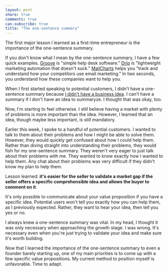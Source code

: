 ```yaml
---
layout: post
share: true
comments: true
can-subscribe: true
title: "The one-sentence summary"
---
```


The first major lesson I learned as a first-time entrepreneur is the importance of the one-sentence summary.

If you don't know what I mean by the one-sentence summary, I have a few quick examples.  <a href="http://www.groovehq.com/" target="_blank">Groove</a> is "simple help desk software."  <a href="https://www.getdrip.com/" target="_blank">Drip</a> is "lightweight marketing automation that doesn't suck."  <a href="http://www.mailcharts.com/" target="_blank">MailCharts</a> helps you "track and understand how your competitors use email marketing."  In two seconds, you understand how these companies want to help you.

When I first started speaking to potential customers, I didn't have a one-sentence summary because <a href="http://www.dillonforrest.com/startup/whats-my-business-idea/" target="_blank">I didn't have a business idea</a>.  I can't have a summary if I don't have an idea to summaryze.  I thought that was okay, too.

Now, I'm starting to feel otherwise.  I still believe having a market with plenty of problems is more important than the idea.  However, I learned that an idea, though maybe less important, is still mandatory.

Earlier this week, I spoke to a handful of potential customers.  I wanted to talk to them about their problems and how I might be able to solve them.  However, they would quickly get confused about how I could help them.  Rather than diving straight into understanding their problems, they would fish for my one-sentence summary.  They weren't very eager to just talk about their problems with me.  They wanted to know exactly how I wanted to help them.  Any chat about their problems was very difficult if they didn't know my plan to help them.

Lesson learned: **it's easier for the seller to validate a market gap if the seller offers a specific comprehensible idea and allows the buyer to comment on it**.

It's only possible to communicate about your value proposition if you have a specific idea.  Potential users won't tell you exactly how you can help them, as I previously expected.  Rather, they want to hear your idea, then tell you yes or no.

I always knew a one-sentence summary was vital.  In my head, I thought it was only necessary when approaching the growth stage.  I was wrong.  It's necessary even when you're just trying to validate your idea and make sure it's worth building.

Now that I learned the importance of the one-sentence summary to even a founder barely starting up, one of my main priorities is to come up with a few specific value propositions.  My current method to position myself is unfavorable.  Time to adapt.
